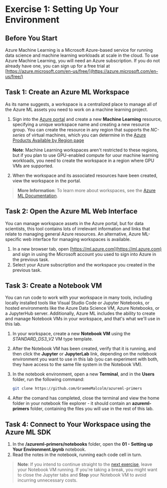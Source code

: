 # Exercise 1: Setting Up Your Environment

## Before You Start

Azure Machine Learning is a Microsoft Azure-based service for running data science and machine learning workloads at scale in the cloud. To use Azure Machine Learning, you will need an Azure subscription. If you do not already have one, you can sign up for a free trial at [https://azure.microsoft.com/en-us/free/](https://azure.microsoft.com/en-us/free/)

## Task 1: Create an Azure ML Workspace

As its name suggests, a workspace is a centralized place to manage all of the Azure ML assets you need to work on a machine learning project.

1. Sign into the [Azure portal](https://portal.azure.com) and create a new **Machine Learning** resource, specifying a unique workspace name and creating a new resource group. You can create the resource in any region that supports the *NC-series* of virtual machines, which you can determine in the [Azure Products Available by Region page](https://azure.microsoft.com/en-us/global-infrastructure/services/?products=virtual-machines)

    **Note**: Machine Learning workspaces aren't restricted to these regions, but if you plan to use GPU-enabled compute for uour machine learning workloads, you need to create the workspace in a region where GPU VMs are supported.

2. When the workspace and its associated resources have been created, view the workspace in the portal.

> **More Information**: To learn more about workspaces, see the [Azure ML Documentation](https://docs.microsoft.com/en-us/azure/machine-learning/service/concept-workspace).

## Task 2: Open the Azure ML Web Interface

You can manage workspace assets in the Azure portal, but for data scientists, this tool contains lots of irrelevant information and links that relate to managing general Azure resources. An alternative, Azure ML-specific web interface for managing workspaces is available.

1. In a new browser tab, open [https://ml.azure.com](https://ml.azure.com) and sign in using the Microsoft account you used to sign into Azure in the previous task.
2. Select your Azure subscription and the workspace you created in the previous task.

## Task 3: Create a Notebook VM

You can run code to work with your workspace in many tools, including locally installed tools like Visual Studio Code or Jupyter Notebooks, or hosted environments like the Azure Data Science VM, Azure Notebooks, or a JupyterHub server. Additionally, Azure ML includes the ability to create and manage Notebook VMs in your workspace, and that's what we'll use in this lab.

1. In your workspace, create a new **Notebook VM** using the *STANDARD_DS3_V2* VM type template.
2. After the Notebook VM has been created, verify that it is running, and then click the **Jupyter** or **JupyterLab** link, depending on the notebook environment you want to use in this lab (you can experiment with both, they have access to the same file system in the Notebook VM).
3. In the notebook environment, open a new **Terminal**, and in the **Users** folder, run the following command:

    ```bash
    git clone https://github.com/GraemeMalcolm/azureml-primers
    ```

4. After the comand has completed, close the terminal and view the home folder in your notebook file explorer - it should contain an **azureml-primers** folder, containing the files you will use in the rest of this lab.

## Task 4: Connect to Your Workspace using the Azure ML SDK

1. In the **/azureml-primers/notebooks** folder, open the **01 - Setting up Your Environment.ipynb** notebook.
2. Read the notes in the notebook, running each code cell in turn.

> **Note**: If you intend to continue straight to the [next exercise](ex2.md), leave your Notebook VM running. If you're taking a break, you might want to close the Jupyter tabs and **Stop** your Notebook VM to avoid incurring unnecessary costs.
